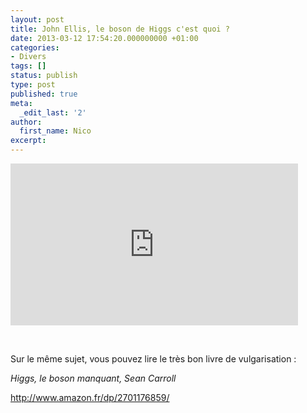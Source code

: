 ```yaml
---
layout: post
title: John Ellis, le boson de Higgs c'est quoi ?
date: 2013-03-12 17:54:20.000000000 +01:00
categories:
- Divers
tags: []
status: publish
type: post
published: true
meta:
  _edit_last: '2'
author:
  first_name: Nico
excerpt:
---
```

<p><iframe src="https://videos.cern.ch/record/1459130/embed" height="259" width="460" allowfullscreen="" frameborder="0"></iframe></p>
<p>&nbsp;</p>
<p>Sur le même sujet, vous pouvez lire le très bon livre de vulgarisation :</p>
<p><em>Higgs, le boson manquant, Sean Carroll</em></p>
<p><a href="http://www.amazon.fr/dp/2701176859/">http://www.amazon.fr/dp/2701176859/</a></p>
<p>&nbsp;</p>
<p>&nbsp;</p>
<p>&nbsp;</p>
